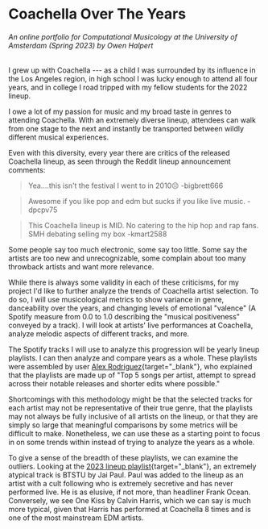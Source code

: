 # Coachella Over The Years
###### An online portfolio for Computational Musicology at the University of Amsterdam (Spring 2023) by Owen Halpert

I grew up with Coachella --- as a child I was surrounded by its influence in the Los Angeles region, in high school I was lucky enough to attend all four years, and in college I road tripped with my fellow students for the 2022 lineup.

I owe a lot of my passion for music and my broad taste in genres to attending Coachella. With an extremely diverse lineup, attendees can walk from one stage to the next and instantly be transported between wildly different musical experiences.

Even with this diversity, every year there are critics of the released Coachella lineup, as seen through the Reddit lineup announcement comments:

> Yea....this isn't the festival I went to in 2010😔 -bigbrett666

> Awesome if you like pop and edm but sucks if you like live music. -dpcpv75

> This Coachella lineup is MID. No catering to the hip hop and rap fans. SMH debating selling my box -kmart2588

Some people say too much electronic, some say too little. Some say the artists are too new and unrecognizable, some complain about too many throwback artists and want more relevance.

While there is always some validity in each of these criticisms, for my project I'd like to further analyze the trends of Coachella artist selection. To do so, I will use musicological metrics to show variance in genre, danceability over the years, and changing levels of emotional "valence" (A Spotify measure from 0.0 to 1.0 describing the "musical positiveness" conveyed by a track). I will look at artists' live performances at Coachella, analyze melodic aspects of different tracks, and more.

The Spotify tracks I will use to analyze this progression will be yearly lineup playlists. I can then analyze and compare years as a whole. These playlists were assembled by user [Alex Rodriguez](https://open.spotify.com/user/aarod333){target="_blank"}, who explained that the playlists are made up of "Top 5 songs per artist, attempt to spread across their notable releases and shorter edits where possible."

Shortcomings with this methodology might be that the selected tracks for each artist may not be representative of their true genre, that the playlists may not always be fully inclusive of all artists on the lineup, or that they are simply so large that meaningful comparisons by some metrics will be difficult to make. Nonetheless, we can use these as a starting point to focus in on some trends within instead of trying to analyze the years as a whole.

To give a sense of the breadth of these playlists, we can examine the outliers. Looking at the [2023 lineup playlist](https://open.spotify.com/playlist/2HfbF1Xx4RHhJI8jNvQAQb){target="_blank"}, an extremely atypical track is BTSTU by Jai Paul. Paul was added to the lineup as an artist with a cult following who is extremely secretive and has never performed live. He is as elusive, if not more, than headliner Frank Ocean. Conversely, we see One Kiss by Calvin Harris, which we can say is much more typical, given that Harris has performed at Coachella 8 times and is one of the most mainstream EDM artists.
